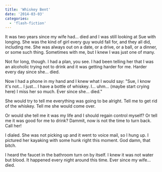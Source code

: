 ```yaml
---
title: 'Whiskey Bent'
date: '2014-03-03'
categories:
  - 'flash-fiction'
---
```


It was two years since my wife had... died and I was still looking at Sue with
longing. She was the kind of girl every guy would fall for, and they all did,
including me. She was always out on a date, or a drive, or a ball, or a dinner,
or some such thing. Sometimes with me, but I knew I was just one of many.

Not for long, though. I had a plan, you see. I had been telling her that I was
an alcoholic trying not to drink and it was getting harder for me. Harder every
day since she... died.

Now I had a phone in my hand and I knew what I would say: "Sue, I know it's
not... I just... I have a bottle of whiskey. I... uhm... (maybe start crying
here) I miss her so much. Ever since she... died."

She would try to tell me everything was going to be alright. Tell me to get rid
of the whiskey. Tell me she would come over.

Or would she tell me it was my life and I should regain control myself? Or tell
me it was good for me to drink? Dammit, now is not the time to turn back. Call
her!

I dialed. She was not picking up and it went to voice mail, so I hung up. I
pictured her kayaking with some hunk right this moment. God damn, that bitch.

I heard the faucet in the bathroom turn on by itself. I knew it was not water
but blood. It happened every night around this time. Ever since my wife... died.

